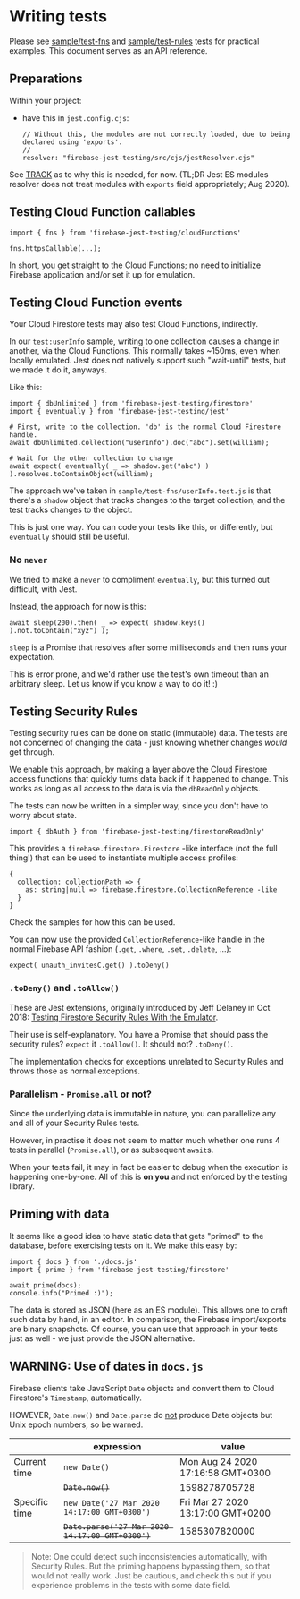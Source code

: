 # Writing tests

Please see [sample/test-fns](sample/test-fns) and [sample/test-rules](sample/test-rules) tests for practical examples. This document serves as an API reference.


## Preparations

Within your project:

- have this in `jest.config.cjs`:

   ```
  // Without this, the modules are not correctly loaded, due to being declared using 'exports'.
  //
  resolver: "firebase-jest-testing/src/cjs/jestResolver.cjs"
   ```

See [TRACK](TRACK.md) as to why this is needed, for now. (TL;DR Jest ES modules resolver does not treat modules with `exports` field appropriately; Aug 2020).


## Testing Cloud Function callables

```
import { fns } from 'firebase-jest-testing/cloudFunctions'

fns.httpsCallable(...);
```

In short, you get straight to the Cloud Functions; no need to initialize Firebase application and/or set it up for emulation.


<!-- disabled; older text is better
## Testing Cloud Functions events 

In this, a function triggered by one data change causes another, in Cloud Firestore.

```
import { dbUnlimited } from 'firebase-jest-testing/firestore'
import { eventually } from 'firebase-jest-testing/jest'
```

>Note: `eventually` is a helper feature that allows Jest to actively wait for a condition to become true. The testing toolkit does not have that capability, built in.

`dbUnlimited` is a Cloud Firestore handle where Security Rules are not applied (`admin.firestore.Firestore`).

`eventually` creates a Promise that occasionally (every 100ms) polls the condition given to it, and if other than `undefined`, resolves with that value.

Type: `(() => any) => Promise of any`

Usage:

```
await expect( eventually( _ => shadow.get("abc") ) ).resolves.toContainObject(william);
```

In that test, we've set up a `shadow` map that reflects the database collection we wish to observe.

Note that though we test Cloud Functions in this tests, there's nothing about them in the `import`s. It's just testing that if we poke Firestore this way, does the other place jiggle.
-->


## Testing Cloud Function events

Your Cloud Firestore tests may also test Cloud Functions, indirectly.

In our `test:userInfo` sample, writing to one collection causes a change in another, via the Cloud Functions. This normally takes ~150ms, even when locally emulated. Jest does not natively support such "wait-until" tests, but we made it do it, anyways.

Like this:

```
import { dbUnlimited } from 'firebase-jest-testing/firestore'
import { eventually } from 'firebase-jest-testing/jest'

# First, write to the collection. 'db' is the normal Cloud Firestore handle.
await dbUnlimited.collection("userInfo").doc("abc").set(william);

# Wait for the other collection to change
await expect( eventually( _ => shadow.get("abc") ) ).resolves.toContainObject(william);
```

The approach we've taken in `sample/test-fns/userInfo.test.js` is that there's a `shadow` object that tracks changes to the target collection, and the test tracks changes to the object.

This is just one way. You can code your tests like this, or differently, but `eventually` should still be useful.

### No `never`

We tried to make a `never` to compliment `eventually`, but this turned out difficult, with Jest.

Instead, the approach for now is this:

```
await sleep(200).then( _ => expect( shadow.keys() ).not.toContain("xyz") );
```

`sleep` is a Promise that resolves after some milliseconds and then runs your expectation.

This is error prone, and we'd rather use the test's own timeout than an arbitrary sleep. Let us know if you know a way to do it! :)



## Testing Security Rules

Testing security rules can be done on static (immutable) data. The tests are not concerned of changing the data - just knowing whether changes *would* get through.

We enable this approach, by making a layer above the Cloud Firestore access functions that quickly turns data back if it happened to change. This works as long as all access to the data is via the `dbReadOnly` objects.

The tests can now be written in a simpler way, since you don't have to worry about state.


```
import { dbAuth } from 'firebase-jest-testing/firestoreReadOnly'
```

This provides a `firebase.firestore.Firestore` -like interface (not the full thing!) that can be used to instantiate multiple access profiles:

```
{
  collection: collectionPath => {
    as: string|null => firebase.firestore.CollectionReference -like
  }
}
```

Check the samples for how this can be used.

You can now use the provided `CollectionReference`-like handle in the normal Firebase API fashion (`.get`, `.where`, `.set`, `.delete`, ...):

```
expect( unauth_invitesC.get() ).toDeny()
```

### `.toDeny()` and `.toAllow()` 

These are Jest extensions, originally introduced by Jeff Delaney in Oct 2018: [Testing Firestore Security Rules With the Emulator](https://fireship.io/lessons/testing-firestore-security-rules-with-the-emulator/).

Their use is self-explanatory. You have a Promise that should pass the security rules? `expect` it `.toAllow()`. It should not? `.toDeny()`.

The implementation checks for exceptions unrelated to Security Rules and throws those as normal exceptions.

### Parallelism - `Promise.all` or not?

Since the underlying data is immutable in nature, you can parallelize any and all of your Security Rules tests.

However, in practise it does not seem to matter much whether one runs 4 tests in parallel (`Promise.all`), or as subsequent `await`s. 

When your tests fail, it may in fact be easier to debug when the execution is happening one-by-one. All of this is **on you** and not enforced by the testing library.


## Priming with data

It seems like a good idea to have static data that gets "primed" to the database, before exercising tests on it. We make this easy by:

```
import { docs } from './docs.js'
import { prime } from 'firebase-jest-testing/firestore'

await prime(docs);
console.info("Primed :)");
```

The data is stored as JSON (here as an ES module). This allows one to craft such data by hand, in an editor. In comparison, the Firebase import/exports are binary snapshots. Of course, you can use that approach in your tests just as well - we just provide the JSON alternative.


## WARNING: Use of dates in `docs.js`

Firebase clients take JavaScript `Date` objects and convert them to Cloud Firestore's `Timestamp`, automatically.

HOWEVER, `Date.now()` and `Date.parse` do <u>not</u> produce Date objects but Unix epoch numbers, so be warned.

||expression|value|
|---|---|---|
|Current time|`new Date()`|Mon Aug 24 2020 17:16:58 GMT+0300|
||<strike>`Date.now()`</strike>|1598278705728|
|Specific time|`new Date('27 Mar 2020 14:17:00 GMT+0300')`|Fri Mar 27 2020 13:17:00 GMT+0200|
||<strike>`Date.parse('27 Mar 2020 14:17:00 GMT+0300')`</strike>|1585307820000|

>Note: One could detect such inconsistencies automatically, with Security Rules. But the priming happens bypassing them, so that would not really work. Just be cautious, and check this out if you experience problems in the tests with some date field.
